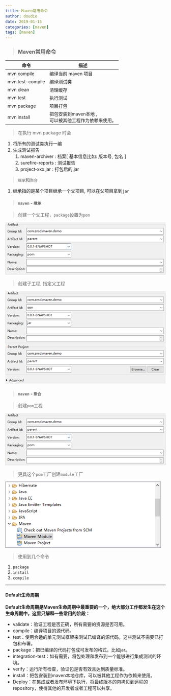 ```yaml
---
title: Maven常用命令
author: doudio
date: 2019-01-15
categories: [maven]
tags: [maven]
---
```


> ### Maven常用命令

| 命令             | 描述                                                       |
| ---------------- | ---------------------------------------------------------- |
| mvn compile      | 编译当前 maven 项目                                        |
| mvn test-compile | 编译测试类                                                 |
| mvn clean        | 清理缓存                                                   |
| mvn test         | 执行测试                                                   |
| mvn package      | 项目打包                                                   |
| mvn install      | 把包安装到maven本地 , <br />可以被其他工程作为依赖来使用。 |

> 在执行 mvn package 时会

1. 将所有的测试类执行一编
2. 生成测试报告
   1. maven-archiver : 档案[ 基本信息比如: 版本号, 包名 ]
   2. surefire-reports : 测试报告
   3. project-xxx.jar : 打包后的.jar

> `继承`和`聚合`

1. 继承指的是某个项目继承一个父项目, 可以在父项目拿到`jar`

> #### `maven` - `继承`

> 创建一个父工程，`package`设置为`pom`

![parent](https://raw.githubusercontent.com/doudio/note/master/maven/img/parent.png)

> 创建子工程, 指定父工程

![son](https://raw.githubusercontent.com/doudio/note/master/maven/img/son.png)

> #### `maven` - `聚合`

> 创建`pom`工程

![parent](https://raw.githubusercontent.com/doudio/note/master/maven/img/parent.png)

> 更具这个`pom`工厂创建`module`工厂

![maven-module](https://raw.githubusercontent.com/doudio/note/master/maven/img/maven-module.png)

> 使用到几个命令

1. `package`
2. `install`
3. `compile`

---

#### Default生命周期

**Default生命周期是Maven生命周期中最重要的一个，绝大部分工作都发生在这个生命周期中，这里只解释一些常用的阶段：**

- validate：验证工程是否正确，所有需要的资源是否可用。
- compile：编译项目的源代码。
- test：使用合适的单元测试框架来测试已编译的源代码。这些测试不需要已打包和布署。
- package：把已编译的代码打包成可发布的格式，比如jar。
- integration-test：如有需要，将包处理和发布到一个能够进行集成测试的环境。
- verify：运行所有检查，验证包是否有效且达到质量标准。
- install：把包安装到maven本地仓库，可以被其他工程作为依赖来使用。
- Deploy：在集成或者发布环境下执行，将最终版本的包拷贝到远程的repository，使得其他的开发者或者工程可以共享。